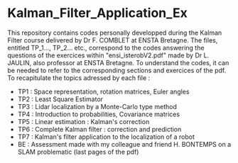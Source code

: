 # Kalman_Filter_Application_Ex

This repository contains codes personally developped during the Kalman Filter course delivered by Dr F. COMBLET at ENSTA Bretagne.
The files, entitled TP_1..., TP_2... etc., correspond to the codes answering the questions of the exercices within "ensi_isterobV2.pdf" made by Dr L. JAULIN, also professor at ENSTA Bretagne.
To understand the codes, it can be needed to refer to the corresponding sections and exercices of the pdf.
To recapitulate the topics adressed by each file :
- TP1 : Space representation, rotation matrices, Euler angles
- TP2 : Least Square Estimator
- TP3 : Lidar localization by a Monte-Carlo type method
- TP4 : Introduction to probabilities, Covariance matrices
- TP5 : Linear estimation : Kalman's correction
- TP6 : Complete Kalman filter : correction and prediction 
- TP7 : Kalman's filter application to the localization of a robot
- BE : Assessment made with my colleague and friend H. BONTEMPS on a SLAM problematic (last pages of the pdf)
